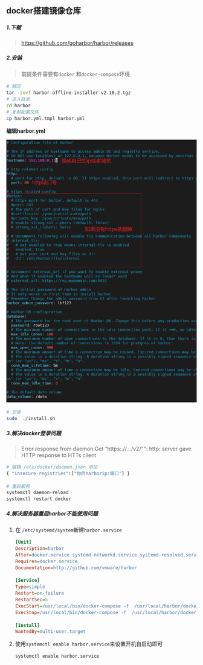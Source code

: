 ## docker搭建镜像仓库

##### 1.下载

> https://github.com/goharbor/harbor/releases

##### 2.安装

> 前提条件需要有`docker` 和`docker-compose`环境

```sh
# 解压
tar -zxvf harbor-offline-installer-v2.10.2.tgz
# 进入目录
cd harbor
# 复制配置文件
cp harbor.yml.tmpl harbor.yml
```

**编辑harbor.yml**

![image-20240415110802472](./../../../assets/image-20240415110802472.png)

```sh
# 安装
sudo  ./install.sh
```

##### 3.解决docker登录问题

> Error response from daemon:Get “https:.//.../v2/"": http: server gave HTTP response to HTTs client

```sh
# 编辑 /etc/docker/daemon.json 添加
{ "insecure-registries":["你的harborip:端口"] }

# 重启服务
systemctl daemon-reload
systemctl restart docker
```

##### 4.解决服务器重启harbor不能使用问题

1. 在 `/etc/systemd/system`新建`harbor.service`

   ```ini
   [Unit]
   Description=harbor
   After=docker.service systemd-networkd.service systemd-resolved.service
   Requires=docker.service
   Documentation=http://github.com/vmware/harbor
   
   [Service]
   Type=simple
   Restart=on-failure
   RestartSec=5
   ExecStart=/usr/local/bin/docker-compose -f  /usr/local/harbor/docker-compose.yml up
   ExecStop=/usr/local/bin/docker-compose -f  /usr/local/harbor/docker-compose.yml down
   
   [Install]
   WantedBy=multi-user.target
   ```

2. 使用`systemctl enable harbor.service`来设置开机自启动即可

   ```sh
   systemctl enable harbor.service
   ```

   
